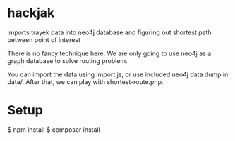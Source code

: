 hackjak
=======

imports trayek data into neo4j database and figuring out shortest path between point of interest

There is no fancy technique here. We are only going to use neo4j as a graph database to solve routing problem.

You can import the data using import.js, or use included neo4j data dump in data/. After that, we can play with shortest-route.php.

Setup
====
$ npm install
$ composer install
